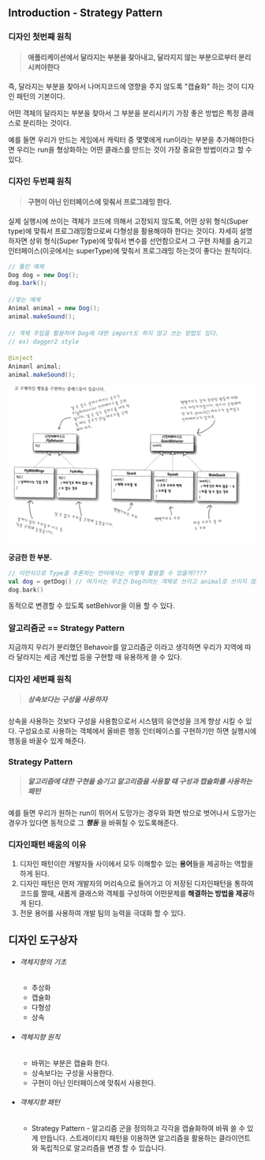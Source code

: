 ## Introduction - Strategy Pattern



### 디자인 첫번째 원칙

> #### 애플리케이션에서 달라지는 부분을 찾아내고, 달라지지 않는 부분으로부터 분리시켜야한다

 즉, 달라지는 부분을 찾아서 나머지코드에 영향을 주지 않도록 "캡슐화" 하는 것이 디자인 패턴의 기본이다.

어떤 객체의 달라지는 부분을 찾아서 그 부분을 분리시키기 가장 좋은 방법은 특정 클래스로 분리하는 것이다.

예를 들면 우리가 만드는 게임에서 캐릭터 중 몇몇에게 run이라는 부분을 추가해야한다면 우리는 run을 형상화하는 어떤 클래스를 만드는 것이 가장 중요한 방법이라고 할 수 있다.



### 디자인 두번째 원칙

> #### 구현이 아닌 인터페이스에 맞춰서 프로그래밍 한다.

실제 실행시에 쓰이는 객체가 코드에 의해서 고정되지 않도록, 어떤 상위 형식(Super type)에 맞춰서 프로그래밍함으로써 다형성을 활용해야하 한다는 것이다. 자세히 설명하자면 상위 형식(Super Type)에 맞춰서 변수를 선언함으로서 그 구현 자체를 숨기고 인터페이스(이곳에서는 superType)에 맞춰서 프로그래밍 하는것이 좋다는 원칙이다.

``` java
// 틀린 예제
Dog dog = new Dog();
dog.bark();

//맞는 예제
Animal animal = new Dog();
animal.makeSound();

// 객체 주입을 활용하여 Dog에 대한 import도 하지 않고 쓰는 방법도 있다.
// ex) dagger2 style

@inject
Animanl animal;
animal.makeSound();
```

![Strategy](https://raw.githubusercontent.com/kimhun456/DesignPattern/master/Introduction/IMG_4BFD725C8231-1.png)

**궁금한 한 부분.**

```kotlin
// 이런식으로 Type을 추론하는 언어에서는 어떻게 활용할 수 있을까????
val dog = getDog() // 여기서는 무조건 Dog이라는 객체로 쓰이고 animal로 쓰이지 않았을 텐데?!
dog.bark()
```



동적으로 변경할 수 있도록 setBehivor을 이용 할 수 있다.



### 알고리즘군 == Strategy Pattern

지금까지 우리가 분리했던 Behavoir를 알고리즘군 이라고 생각하면 우리가 지역에 따라 달라지는 세금 계산법 등을 구현할 때 유용하게 쓸 수 있다.



### 디자인 세번째 원칙

> ##### 상속보다는 구성을 사용하자

상속을 사용하는 것보다 구성을 사용함으로서 시스템의 유연성을 크게 향상 시킬 수 있다. 구성요소로 사용하는 객체에서 올바른 행동 인터페이스를 구현하기만 하면 실행시에 행동을 바꿀수 있게 해준다. 



### Strategy Pattern

> ##### 알고리즘에 대한 구현을 숨기고 알고리즘을 사용할 때 **구성**과 캡슐화를 사용하는 패턴

예를 들면 우리가 원하는 run이 뛰어서 도망가는 경우와 화면 밖으로 벗어나서 도망가는 경우가 있다면 동적으로 그 ***행동*** 을 바꿔칠 수 있도록해준다.



### 디자인패턴 배움의 이유

1. 디자인 패턴이란 개발자들 사이에서 모두 이해할수 있는 **용어**들을 제공하는 역할을 하게 된다.
2. 디자인 패턴은 먼저 개발자의 머리속으로 들어가고 이 저장된 디자인패턴을 통하여 코드를 짤때, 새롭게 클래스와 객체를 구성하여 어떤문제를 **해결하는 방법을 제공**하게 된다.
3. 전문 용어를 사용하여 개발 팀의 능력을 극대화 할 수 있다.



## 디자인 도구상자 

* ###### 객체지향의 기초 

  * 추상화
  * 캡슐화
  * 다형성
  * 상속

* ###### 객체지향 원칙

  * 바뀌는 부분은 캡슐화 한다.
  * 상속보다는 구성을 사용한다.
  * 구현이 아닌 인터페이스에 맞춰서 사용한다.

* ###### 객체지향 패턴

  * Strategy Pattern - 알고리즘 군을 정의하고 각각을 캡슐화하여 바꿔 쓸 수 있게 만듭니다. 스트레이티지 패턴을 이용하면 알고리즘을 활용하는 클라이언트와 독립적으로 알고리즘을 변경 할 수 있습니다.

